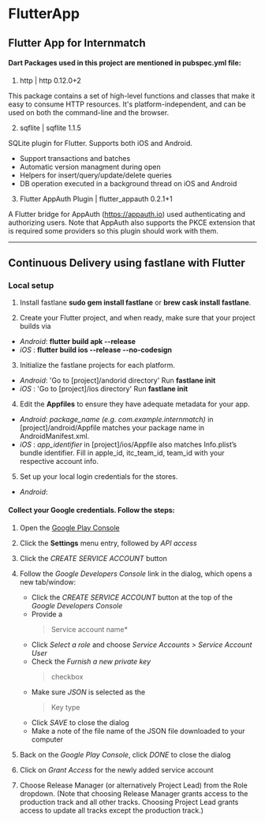 # FlutterApp
## Flutter App for Internmatch

#### Dart Packages used in this project are mentioned in pubspec.yml file:
1. http | http 0.12.0+2

This package contains a set of high-level functions and classes that make it easy to consume HTTP resources. It's platform-independent, and can be used on both the command-line and the browser.

2. sqflite | sqflite 1.1.5

SQLite plugin for Flutter. Supports both iOS and Android.

  * Support transactions and batches
  * Automatic version managment during open
  * Helpers for insert/query/update/delete queries
  * DB operation executed in a background thread on iOS and Android

3. Flutter AppAuth Plugin | flutter_appauth 0.2.1+1

A Flutter bridge for AppAuth (https://appauth.io) used authenticating and authorizing users. Note that AppAuth also supports the PKCE extension that is required some providers so this plugin should work with them.

---
## Continuous Delivery using fastlane with Flutter

### Local setup

1. Install fastlane **sudo gem install fastlane** or __brew cask install fastlane__.

2. Create your Flutter project, and when ready, make sure that your project builds via
  * *Android*: **flutter build apk --release**
  *   *iOS*  : **flutter build ios --release --no-codesign**

3. Initialize the fastlane projects for each platform.
  * *Android*: 'Go to [project]/andorid directory' 
                Run **fastlane init**
  *   *iOS*  : 'Go to [project]/ios directory' 
                Run **fastlane init**

4. Edit the **Appfiles** to ensure they have adequate metadata for your app. 
  * *Android*:  *package_name (e.g. com.example.internmatch)* in [project]/android/Appfile                  matches your package name in AndroidManifest.xml.
  *   *iOS*  : *app_identifier* in [project]/ios/Appfile also matches Info.plist’s bundle                  identifier. Fill in apple_id, itc_team_id, team_id with your respective                    account info.

5. Set up your local login credentials for the stores.
  * *Android*: 
#### Collect your Google credentials. Follow the steps:
  1. Open the [Google Play Console](https://play.google.com/apps/publish/)

  2. Click the **Settings** menu entry, followed by *API access*

  3. Click the *CREATE SERVICE ACCOUNT* button

  4. Follow the *Google Developers Console* link in the dialog, which opens a new tab/window:
      * Click the *CREATE SERVICE ACCOUNT* button at the top of the *Google Developers   Console*
      * Provide a 
        > Service account name* 
      * Click *Select a role* and choose *Service Accounts > Service Account User*
      * Check the *Furnish a new private key* 
        > checkbox
      * Make sure *JSON* is selected as the 
        > Key type
      * Click *SAVE* to close the dialog  
      * Make a note of the file name of the JSON file downloaded to your computer

  5. Back on the *Google Play Console*, click *DONE* to close the dialog 

  6. Click on *Grant Access* for the newly added service account  

  7. Choose Release Manager (or alternatively Project Lead) from the Role dropdown.           (Note that choosing Release Manager grants access to the production track and            all other tracks. Choosing Project Lead grants access to update all tracks               except the production track.) 
 


